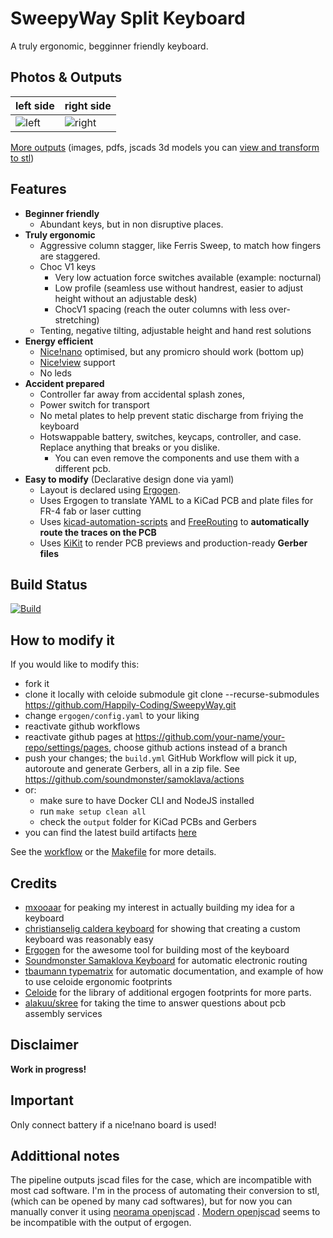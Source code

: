 # SweepyWay Split Keyboard
A truly ergonomic, begginner friendly keyboard.

## Photos & Outputs

left side | right side
-|-
![left](https://happily-coding.github.io/SweepyWay/images/left_pcb-top.png) | ![right](https://happily-coding.github.io/SweepyWay/images/right_pcb-top.png)

[More outputs](https://happily-coding.github.io/SweepyWay/) (images, pdfs, jscads 3d models you can [view and transform to stl](https://neorama.de/))
<!-- 
![left bottom](https://happily-coding.github.io/SweepyWay/images/left_pcb-bottom.png) | ![right bottom](https://happily-coding.github.io/SweepyWay/images/right_pcb-bottom.png)
-->

## Features
* **Beginner friendly**
  * Abundant keys, but in non disruptive places.
* **Truly ergonomic**
  * Aggressive column stagger, like Ferris Sweep, to match how fingers are staggered.
  * Choc V1 keys
    * Very low actuation force switches available (example: nocturnal)
    * Low profile (seamless use without handrest, easier to adjust height without an adjustable desk)
    * ChocV1 spacing (reach the outer columns with less over-stretching)
  * Tenting, negative tilting, adjustable height and hand rest solutions
* **Energy efficient**
  * [Nice!nano](https://nicekeyboards.com/nice-nano) optimised, but any promicro should work (bottom up) 
  * [Nice!view](https://nicekeyboards.com/nice-view) support
  * No leds
* **Accident prepared** 
  * Controller far away from accidental splash zones,
  * Power switch for transport
  * No metal plates to help prevent static discharge from friying the keyboard
  * Hotswappable battery, switches, keycaps, controller, and case. Replace anything that breaks or you dislike.
    * You can even remove the components and use them with a different pcb.
* **Easy to modify** (Declarative design done via yaml)
  * Layout is declared using [Ergogen](https://github.com/mrzealot/ergogen/). 
  * Uses Ergogen to translate YAML to a KiCad PCB and plate files for FR-4 fab or laser cutting
  * Uses [kicad-automation-scripts](https://github.com/productize/kicad-automation-scripts) and [FreeRouting](https://github.com/freerouting/freerouting) to **automatically route the traces on the PCB**
  * Uses [KiKit](https://github.com/yaqwsx/KiKit) to render PCB previews and production-ready **Gerber files**

## Build Status
[![Build](https://github.com/Happily-Coding/SweepyWay/actions/workflows/build.yaml/badge.svg)](https://github.com/Happily-Coding/SweepyWay/actions/workflows/build.yaml)

<!-- from original repo
## Todo
Mio:
Paso 1: mover todos los electronicos para arriba con mismo ofset
mcu_nice_nano
display_nice_view
battery_connector_jst_ph_2
reset_switch_tht_top
utility_ergogen_logo
version_txt
power_switch_smd_side
polygon arriba

Paso 2: sacar cosas raras/ tratar de simplificar el file

Paso 3:
hay que recrear el area, y reorganizar componentes como mi original
hay que recrear el outline y organizar componentes como el original (pero todavia no)

* Bottom Plate (Thick PCB with cutouts for all components placed at the bottom. Optimised for maximum thinness)
* Remove or document magic numbers
* SMD footrints
* Middle bracked PCB with touchpad (Holds both halves together rigidly)
* stabilizer cutouts Needs more research...
  Thanks https://github.com/jasonhazel for measuring the ChocFox WOB 3u spacebar stabilizer spacing. (40mm)
  watch https://www.youtube.com/watch?v=5tERUZ_BSPM
-->



## How to modify it
<!-- from original repo
### Add more keys in places that don't interfere with the controller
Add elements to the row or column matrix, and map them (WIP, TODO explain with more detail)

### Use other controllers

### Use mx switches / chocv2 switches

### Use other battery/reset switches/ footprints
See this examples: 
https://github.com/jsbursik/Janus-Keyboard mx nice nano reversible with custom footprints
https://github.com/tarneaux/triboard xiao controller choc spaced reversible with battery polygon!
https://github.com/Henkru/novum mx with jlpcb target, middle layer for stability, and awesome background art
https://github.com/Musab-Hassan/aurora_keyboard very detailed, and well organized mx example
https://github.com/soundmonster/samoklava/tree/main
https://github.com/christianselig/caldera-keyboard/blob/main/ergogen/config.yaml
https://github.com/jusdisgi/splaveferris/blob/main/ergogen/config.yaml (choc v1, smd) <-- reference for mirrored
https://github.com/jusdisgi/biggie-splays/blob/main/biggie-splays_choc_v1/config.yaml mirror matrix
https://pastebin.com/JzsmATYZ celoide reversible (obtianed from atreus/absolem discord) https://cdn.discordapp.com/attachments/759825860617437204/1376609916986327150/pleiades.yaml?ex=685b8624&is=685a34a4&hm=b6c63e79710fd8ff0cd410843348a5f8570dccdcfe2448ce519ddc2d7e60ecf4&
Complex case, and mounting example with celodie footpritns https://github.com/MalusKnight/SplitMax-Ergogen/blob/main/config.yaml and oleds
https://github.com/Nuclear-Squid/Quacken/blob/main/config.yaml [ro micro non celoide]
https://peterlyons.com/problog/2024/05/kipra-keyboard/ how to load an ergogen otuput to freecad 
https://github.com/johnlamb/LambBT/blob/main/ergogen/config.yaml case, m2 screwes, etc 
https://github.com/AtomicJon/jonkey/blob/main/jonkey-v2.yml other celoide footprints usage
https://github.com/scipioni/clavis alternative stup for auto routing 
#asym in theory can be used in outlines to get only mirrored or only normal points https://docs.ergogen.xyz/outlines/
-->

If you would like to modify this:
* fork it
* clone it locally with celoide submodule git clone --recurse-submodules https://github.com/Happily-Coding/SweepyWay.git
* change `ergogen/config.yaml` to your liking
* reactivate github workflows
* reactivate github pages at https://github.com/your-name/your-repo/settings/pages, choose github actions instead of a branch
* push your changes; the `build.yml` GitHub Workflow will pick it up, autoroute and generate Gerbers, all in a zip file.
  See https://github.com/soundmonster/samoklava/actions
* or:
  * make sure to have Docker CLI and NodeJS installed
  * run `make setup clean all`
  * check the `output` folder for KiCad PCBs and Gerbers
* you can find the latest build artifacts [here](https://happily-coding.github.io/SweepyWay/)

See the [workflow](.github/workflows/build.yml) or the [Makefile](Makefile) for more details.


## Credits
- [mxooaar](https://www.reddit.com/r/ErgoMechKeyboards/comments/1lanvon/comment/mxooaar/) for peaking my interest in actually building my idea for a keyboard
- [christianselig caldera keyboard](https://github.com/christianselig/caldera-keyboard) for showing that creating a custom keyboard was reasonably easy
- [Ergogen](https://github.com/ergogen/ergogen) for the awesome tool for building most of the keyboard
- [Soundmonster Samaklova Keyboard](https://github.com/soundmonster/samoklava/tree/main) for automatic electronic routing
- [tbaumann typematrix](https://github.com/tbaumann/typematrix_split_new/tree/main/ergogen) for automatic documentation, and example of how to use celoide ergonomic footprints
- [Celoide](https://github.com/ceoloide/ergogen-footprints) for the library of additional ergogen footprints for more parts.
- [alakuu/skree](https://www.reddit.com/user/alakuu/) for taking the time to answer questions about pcb assembly services

## Disclaimer
**Work in progress!**

## Important
Only connect battery if a nice!nano board is used!

## Addittional notes
The pipeline outputs jscad files for the case, which are incompatible with most cad software.
I'm in the process of automating their conversion to stl, (which can be opened by many cad softwares), but for now you can manually conver it using [neorama openjscad](https://neorama.de/) . [Modern openjscad](https://openjscad.xyz/) seems to be incompatible with the output of ergogen.